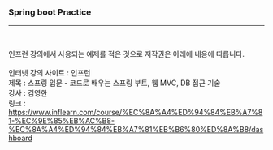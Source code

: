 ### **Spring boot Practice**  

---

<br>

인프런 강의에서 사용되는 예제를 적은 것으로 저작권은 아래에 내용에 따릅니다.<br><br>
인터넷 강의 사이트 : 인프런<br>
제목 : 스프링 입문 - 코드로 배우는 스프링 부트, 웹 MVC, DB 접근 기술<br>
강사 : 김영한<br>
링크 : https://www.inflearn.com/course/%EC%8A%A4%ED%94%84%EB%A7%81-%EC%9E%85%EB%AC%B8-%EC%8A%A4%ED%94%84%EB%A7%81%EB%B6%80%ED%8A%B8/dashboard<br>

